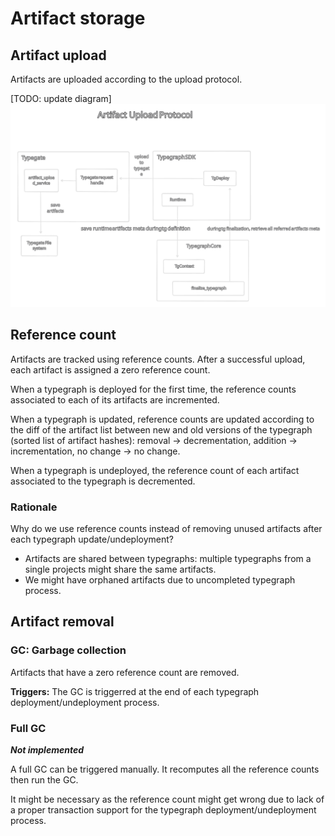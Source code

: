 # Artifact storage

## Artifact upload

Artifacts are uploaded according to the upload protocol.

[TODO: update diagram]
![](./workflows/upload_protocol.svg "Artifact upload protocol")

## Reference count

Artifacts are tracked using reference counts. After a successful upload, each artifact is assigned a zero reference count.

When a typegraph is deployed for the first time, the reference counts associated
to each of its artifacts are incremented.

When a typegraph is updated, reference counts are updated according to the diff
of the artifact list between new and old versions of the typegraph (sorted list
of artifact hashes): removal -> decrementation, addition -> incrementation, no
change -> no change.

When a typegraph is undeployed, the reference count of each artifact associated
to the typegraph is decremented.

### Rationale

Why do we use reference counts instead of removing unused artifacts after each
typegraph update/undeployment?

- Artifacts are shared between typegraphs: multiple typegraphs from a single
  projects might share the same artifacts.
- We might have orphaned artifacts due to uncompleted typegraph process.

## Artifact removal

### GC: Garbage collection

Artifacts that have a zero reference count are removed.

**Triggers:** The GC is triggerred at the end of each typegraph
deployment/undeployment process.

### Full GC

**_Not implemented_**

A full GC can be triggered manually. It recomputes all the reference counts then
run the GC.

It might be necessary as the reference count might get wrong due to lack of a
proper transaction support for the typegraph deployment/undeployment process.

